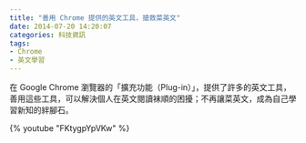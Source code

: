 ```yaml
---
title: "善用 Chrome 提供的英文工具，搶救菜英文"
date: 2014-07-20 14:20:07
categories: 科技資訊
tags:
- Chrome
- 英文學習
---
```


在 Google Chrome 瀏覽器的「擴充功能（Plug-in）」，提供了許多的英文工具，善用這些工具，可以解決個人在英文閱讀袜順的困擾；不再讓菜英文，成為自己學習新知的絆腳石。

{% youtube "FKtygpYpVKw" %}
